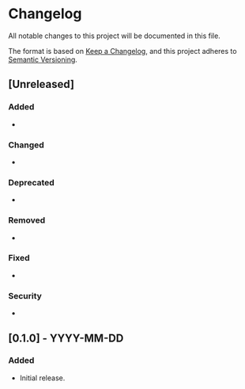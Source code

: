 # Changelog

All notable changes to this project will be documented in this file.

The format is based on [Keep a Changelog](https://keepachangelog.com/en/1.0.0/),
and this project adheres to [Semantic Versioning](https://semver.org/spec/v2.0.0.html).

## [Unreleased]

### Added
-
### Changed
-
### Deprecated
-
### Removed
-
### Fixed
-
### Security
-

## [0.1.0] - YYYY-MM-DD

### Added
- Initial release.
